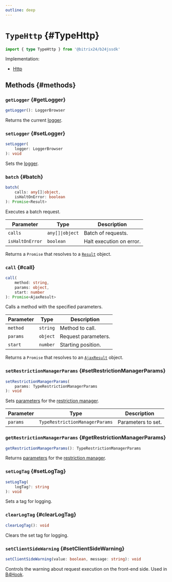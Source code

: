 ```yaml
---
outline: deep
---
```

# `TypeHttp` {#TypeHttp}

```ts
import { type TypeHttp } from '@bitrix24/b24jssdk'
```

Implementation:
- [Http](core-http)

## Methods {#methods}

### `getLogger` {#getLogger}
```ts
getLogger(): LoggerBrowser
```
Returns the current [logger](core-logger-browser).

### `setLogger` {#setLogger}
```ts
setLogger(
	logger: LoggerBrowser
): void
```
Sets the [logger](core-logger-browser).

### `batch` {#batch}
```ts
batch(
	calls: any[]|object,
	isHaltOnError: boolean
): Promise<Result>
```
Executes a batch request.

| Parameter        | Type             | Description                           |
|------------------|------------------|---------------------------------------|
| `calls`          | `any[]\|object`  | Batch of requests.                    |
| `isHaltOnError`  | `boolean`        | Halt execution on error.              |

Returns a `Promise` that resolves to a [`Result`](core-result) object.

### `call` {#call}
```ts
call(
	method: string,
	params: object,
	start: number
): Promise<AjaxResult>
```
Calls a method with the specified parameters.

| Parameter | Type      | Description           |
|-----------|-----------|-----------------------|
| `method`  | `string`  | Method to call.       |
| `params`  | `object`  | Request parameters.   |
| `start`   | `number`  | Starting position.    |

Returns a `Promise` that resolves to an [`AjaxResult`](core-ajax-result) object.

### `setRestrictionManagerParams` {#setRestrictionManagerParams}
```ts
setRestrictionManagerParams(
	params: TypeRestrictionManagerParams
): void
```
Sets [parameters](types-type-restriction-manager-params) for the [restriction manager](core-restriction-manager).

| Parameter | Type                            | Description                 |
|-----------|---------------------------------|-----------------------------|
| `params`  | `TypeRestrictionManagerParams`  | Parameters to set.          |

### `getRestrictionManagerParams` {#getRestrictionManagerParams}
```ts
getRestrictionManagerParams(): TypeRestrictionManagerParams
```
Returns [parameters](types-type-restriction-manager-params) for the [restriction manager](core-restriction-manager).

### `setLogTag` {#setLogTag}
```ts
setLogTag(
	logTag?: string
): void
```
Sets a tag for logging.

### `clearLogTag` {#clearLogTag}
```ts
clearLogTag(): void
```
Clears the set tag for logging.

### `setClientSideWarning` {#setClientSideWarning}
```ts
setClientSideWarning(value: boolean, message: string): void
```
Controls the warning about request execution on the front-end side. Used in [B4Hook](hook-index#offClientSideWarning).